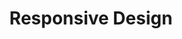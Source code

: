 ---
title: Responsive Design

slides: 

  - content: |

      # Responsive Design

      _Designing a site for all screens_

    notes: |

      This chapter will look at relative sizing of boxes and text using percentages.

  - content: |

      The content in a site built with responsive 
      design principles will flow to fit any screen.

  - content: |

      **Responsive design** is often confused with **adaptive design**,
      where a site will have multiple sizes it can snap to.

  - content: |

      One way to think about the difference between them is
      smooth resizing (responsive) vs snap resizing (adaptive). 

      ![Responsive and Adaptive design comparison](https://cdn.css-tricks.com/wp-content/uploads/2015/11/rwd-vs-adapt-example.gif)

      Responsive on top, adaptive on the bottom.
      Credit: [CSS Tricks](https://css-tricks.com/the-difference-between-responsive-and-adaptive-design/)
  
  - content: |

      **Responsive** and **adaptive** are just design ways of thinking,
      and any site can use principles from both philosophies.







  - content: |

      ## Chrome Device View

      Google Chrome has a built-in "responsive" mode,
      for web developers to easily test a site's layout.

  - content: |

      Open the Chrome Developer Tools for your website
      using the keyboard shortcut for your system.

      Mac: Command + Option + i
      Windows: Ctrl + Shift + i

  - content: |

      Once you have the dev tools open, you can toggle
      mobile view using a keyboard shortcut:

      Mac: Command + Shift + M
      Windows: Ctrl + Shift + M

  - content: |

      The mobile view offers a variety of 
      specific screen sizes to test against.

      Select the mobile view called "Responsive".
      {:.checkpoint}








  - content: |

      ## Enabling Responsive Design

    notes: |

      Laptops and desktops will respond to percentage-based layouts automatically.

      Smaller devices like tablets and phones know that many people have websites which haven't been designed for smaller screens. For this reason, smaller devices will scale down (zoom out) your site to fit it on the screen.

      This isn't what we want! We're taking responsibility for our design being responsive, so we need to tell browsers about our decision.

  - content: |

      In Responsive View, scale your site 
      down to less than 970px wide.

      Your whole site should start scaling down.
      {:.checkpoint}

    notes: |

      Using the Responsive View in Chrome Dev Tools, you can easily demonstrate the zooming effect on smaller devices.

  - content: |

      We can prevent this from happening by adding
      a responsive viewport meta tag to our HTML.

    notes: |

      Using a small piece of code, we can tell devices not to zoom our content.

      You should only do this for websites which have been designed to handle smaller screen sizes.

  - content: |

      In your `page` layout, add the viewport
      meta tag to the HTML head section.

      ```html
      <head>

        <meta name="viewport" content="width=device-width">

        <title>{{ site.name }}</title>
        <link rel="stylesheet" href="/theme/css/styles.css">

      </head>
      ```

      Your site should now stay the same scale at any width.
      {:.checkpoint}

    notes: |

      No notes







  - content: |

      ## Responsive Layout

      Long story short: use percentage
      sizing wherever you can!


  - content: |

      At the moment, our site's content always 
      takes up the full width of the screen.


  - content: |

      This is fine on small screens, but on larger screens
      our content looks really weird and stretched out.

  - content: |

      We can solve this problem by giving
      our content a maximum possible width.

  - content: |

      Let's tidy up our shop page as
      an example of responsive design.

  - content: |

      In your `shop` page, add a section with
      the class "container" around the shop items.

      ```html
      <h1>Shop</h1>

      <div class="container">
        <ul class="shop-items">

          {% for item in site.data.shop %}

            <li>
              <span class="name">{{ item.name }}</span>
              <span class="price">${{ item. price }}</span>
            </li>

          {% endfor %}

        </ul>
      </div>
      ```

    notes: |

      We are using this restricted-width container in our page instead of in our layout because we don't want it to apply to all content on all pages.

      It's common in web design to have portions of the page which are centered, and portions which are full-width.

      Only using the `container` class in specific instances allows for that flexibility.

  - content: |

      In your stylesheet, create a new 
      style for the `container` class.


      ```css
      .container {
        max-width: 800px;
        padding: 0 20px;
        margin: 0 auto;
        border: 1px solid red;
      }
      ```

    notes: |

      The red border is just so we can see where the content is.

  - content: |

      Test your layout in Responsive View.

      Your item list area should stop growing at 800px wide.
      {:.checkpoint}




  - content: |

      ## Hero Images

      Modern websites often have a big and bold
      "hero" image at the top of their pages.


  - content: |

      Our "Shop" heading is still sticking to the left,
      we can give it some character using a hero image. 


  - content: |

      In your `shop` page, create a 
      `hero` div around your heading.

      ```html
      <div class="hero">
        <h1>Shop</h1>
      </div>

      <div class="container">
        <ul class="shop-items">

          {% for item in site.data.shop %}

            <li>
              <span class="name">{{ item.name }}</span>
              <span class="price">${{ item. price }}</span>
            </li>

          {% endfor %}

        </ul>
      </div>
      ```

  - content: |

      Also add a more friendly heading 
      and welcome message for guests.

      ```html
      <div class="hero">

        <h1>Welcome to the Store</h1>

        <p>
        We've got a great selection of scrummy treats,<br>
        we hope you'll visit us soon for a taste!
        </p>

      </div>
      ```

  - content: |

      In your stylesheet, create a `hero` style
      with some vertical padding and a background.

      ```css
      .hero {
        padding: 50px 0;
        min-height: 400px;
        background: lightgreen;
      }
      ```

      You should now have a green panel in your shop.
      {:.checkpoint}


  - content: |

      Our welcome text is still sticking to the left,
      but we can use our `container` to center it.

      ```html
      <div class="hero">
        <div class="container">

          <h1>Welcome to the Store</h1>

          <p>
          We've got a great selection of scrummy treats,<br>
          we hope you'll visit us soon for a taste!
          </p>

        </div>
      </div>
      ```


  - content: |

      Find a Creative Commons image on Flickr
      to use as the hero image on your shop page.

      [Search Flickr Creative Commons]()


  - content: |

      Save the image to your theme's `img` 
      folder with a short and clear name.


  - content: |

      Add the image to your credits page.


  - content: |

      Create a new class called `.hero.shop`

      ```css
      .hero.shop {
        background-color: lightgreen;
        background-image: url('/theme/img/shop-hero.jpg');
        background-size: cover;
        background-position: center;
      }
      ```

    notes: |

      For your background colour, you should choose a colour similar to the colour scheme of your background image.

      This is because if the image doesn't load for some reason, you still want your site to look okay and for the text to be readable.




  


  - content: |

      ## Fixed-Width Header

      We can use the same concept as we did
      for the hero image, to center our header content.

  - content: |

      In your `header` include, add a `container`
      around the  title and links.

      ```html
      <header>
        <div class="container">

          <h1>{{ site.name }}</h1>

          <nav>
            <a href="/">Home</a>
            <a href="/shop.html">Shop</a>
            <a href="/contact.html">Contact</a>
            <a href="/credits.html">Credits</a>
          </nav>

        </div>
      </header>
      ```

  - content: |

      You'll also need to modify the styles,
      as the container should now have the `flex` display.

      ```css
      header {
        background: #222;
        color: white;
      }

      header .container {
        display: flex;
        align-items: baseline;
      }
      ```






  - content: |

      ## Fixing Funky Box Sizing

      By default, browsers **add** padding to a box's width,
      rather than just pushing the content in by the padding value.

  - content: |

      This means that if you have a container which is 800px wide,
      and it has 30px padding either side, its full width is 860px.

  - content: |

      To stop this from happening, we can use the
      `border-box` sizing on all elements.

      ```css
      html {
        font-family: 'Roboto', sans-serif;
        font-size: 14px;
        line-height: 150%;
        box-sizing: border-box;
      }

      *, *:before, *:after {
        box-sizing: inherit;
      }
      ```


  - content: |

      Add a hero image to your home page.




#  - content: |
#
#      ## Responsive Text
#
#
#  - content: |
#
#      vw, vh, vmin, vmax



---